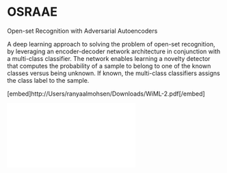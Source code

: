 # OSRAAE

Open-set Recognition with Adversarial Autoencoders

A deep learning approach to solving the problem of open-set recognition, by
leveraging an encoder-decoder network architecture in conjunction with a
multi-class classifier. The network enables learning a novelty detector that
computes the probability of a sample to belong to one of the known classes
versus being unknown. If known, the multi-class classifiers assigns the class
label to the sample.

[embed]http://Users/ranyaalmohsen/Downloads/WiML-2.pdf[/embed]

![WiML Poster](/Users/ranyaalmohsen/Downloads/WiML-2.pdf "WiMl Poster")


<br><br>
